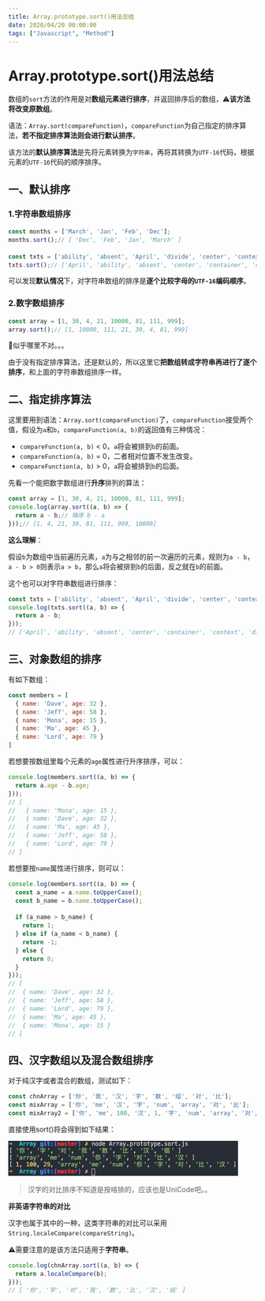 ```yaml
---
title: Array.prototype.sort()用法总结
date: 2020/04/20 00:00:00
tags: ["Javascript", "Method"]
---
```


# Array.prototype.sort()用法总结

<ClientOnly>
  <display-bar :displayData="$frontmatter"></display-bar>
</ClientOnly>

数组的`sort`方法的作用是对**数组元素进行排序**，并返回排序后的数组，⚠️**该方法将改变原数组**。

语法：`Array.sort(compareFunction)`，`compareFunction`为自己指定的排序算法，**若不指定排序算法则会进行默认排序**。

该方法的**默认排序算法**是先将元素转换为`字符串`，再将其转换为`UTF-16`代码，根据元素的`UTF-16`代码的顺序排序。

## 一、默认排序

### 1.字符串数组排序

```js
const months = ['March', 'Jan', 'Feb', 'Dec'];
months.sort();// [ 'Dec', 'Feb', 'Jan', 'March' ]

const txts = ['ability', 'absent', 'April', 'divide', 'center', 'context', 'container'];
txts.sort();// ['April', 'ability', 'absent', 'center', 'container', 'context', 'divide']
```

可以发现**默认情况**下，对字符串数组的排序是**逐个比较字母的`UTF-16`编码顺序**。

### 2.数字数组排序

```js
const array = [1, 30, 4, 21, 10000, 81, 111, 999];
array.sort();// [1, 10000, 111, 21, 30, 4, 81, 999]
```

🤣似乎哪里不对。。。

由于没有指定排序算法，还是默认的，所以这里它**把数组转成字符串再进行了逐个排序**，和上面的字符串数组排序一样。

## 二、指定排序算法

这里要用到语法：`Array.sort(compareFunction)`了，`compareFunction`接受两个值，假设为`a`和`b`，`compareFunction(a, b)`的返回值有三种情况：

* `compareFunction(a, b)` < 0，`a`将会被排到`b`的前面。
* `compareFunction(a, b)` = 0，二者相对位置不发生改变。
* `compareFunction(a, b)` > 0，`a`将会被排到`b`的后面。

先看一个能把数字数组进行**升序**排列的算法：

```js
const array = [1, 30, 4, 21, 10000, 81, 111, 999];
console.log(array.sort((a, b) => {
  return a - b;// 降序 b - a
}));// [1, 4, 21, 30, 81, 111, 999, 10000]
```

**这么理解**：

假设`b`为数组中当前遍历元素，`a`为与之相邻的前一次遍历的元素，规则为`a - b`，`a - b > 0`则表示`a > b`，那么`a`将会被排到`b`的后面，反之就在`b`的前面。

这个也可以对字符串数组进行排序：

```js
const txts = ['ability', 'absent', 'April', 'divide', 'center', 'context', 'container'];
console.log(txts.sort((a, b) => {
  return a - b;
}));
// ['April', 'ability', 'absent', 'center', 'container', 'context', 'divide']
```

## 三、对象数组的排序

有如下数组：

```js
const members = [
  { name: 'Dave', age: 32 },
  { name: 'Jeff', age: 58 },
  { name: 'Mona', age: 15 },
  { name: 'Ma', age: 45 },
  { name: 'Lord', age: 79 }
]
```
若想要按数组里每个元素的`age`属性进行升序排序，可以：
```js
console.log(members.sort((a, b) => {
  return a.age - b.age;
}));
// [
//   { name: 'Mona', age: 15 },
//   { name: 'Dave', age: 32 },
//   { name: 'Ma', age: 45 },
//   { name: 'Jeff', age: 58 },
//   { name: 'Lord', age: 79 }
// ]
```

若想要按`name`属性进行排序，则可以：

```js
console.log(members.sort((a, b) => {
  const a_name = a.name.toUpperCase();
  const b_name = b.name.toUpperCase();

  if (a_name > b_name) {
    return 1;
  } else if (a_name < b_name) {
    return -1;
  } else {
    return 0;
  }
}));
// [
// 	{ name: 'Dave', age: 32 },
//  { name: 'Jeff', age: 58 },
//  { name: 'Lord', age: 79 },
//  { name: 'Ma', age: 45 },
//  { name: 'Mona', age: 15 }
// ]
```

## 四、汉字数组以及混合数组排序

对于纯汉字或者混合的数组，测试如下：

```js
const chnArray = ['你', '我', '汉', '字', '数', '组', '对', '比'];
const mixArray = ['你', 'me', '汉', '字', 'num', 'array', '对', '比'];
const mixArray2 = ['你', 'me', 100, '汉', 1, '字', 'num', 'array', '对', '比', 29];
```

直接使用sort()将会得到如下结果：

![sort-1](/images/frontend/js/js-sort-1.png)

> 汉字的对比排序不知道是按啥排的，应该也是UniCode吧。。

**非英语字符串的对比**

汉字也属于其中的一种，这类字符串的对比可以采用`String.localeCompare(compareString)`。

⚠️需要注意的是该方法只适用于**字符串**。

```js
console.log(chnArray.sort((a, b) => {
  return a.localeCompare(b);
}));
// [ '你', '字', '对', '我', '数', '比', '汉', '组' ]
```
